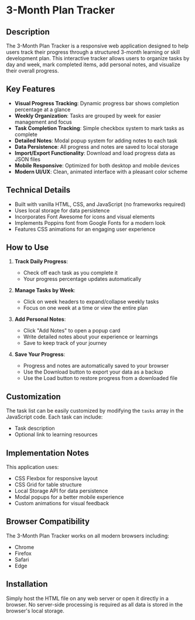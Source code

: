 # 3-Month Plan Tracker

## Description

The 3-Month Plan Tracker is a responsive web application designed to help users track their progress through a structured 3-month learning or skill development plan. This interactive tracker allows users to organize tasks by day and week, mark completed items, add personal notes, and visualize their overall progress.

## Key Features

- **Visual Progress Tracking**: Dynamic progress bar shows completion percentage at a glance
- **Weekly Organization**: Tasks are grouped by week for easier management and focus
- **Task Completion Tracking**: Simple checkbox system to mark tasks as complete
- **Detailed Notes**: Modal popup system for adding notes to each task
- **Data Persistence**: All progress and notes are saved to local storage
- **Import/Export Functionality**: Download and load progress data as JSON files
- **Mobile Responsive**: Optimized for both desktop and mobile devices
- **Modern UI/UX**: Clean, animated interface with a pleasant color scheme

## Technical Details

- Built with vanilla HTML, CSS, and JavaScript (no frameworks required)
- Uses local storage for data persistence
- Incorporates Font Awesome for icons and visual elements
- Implements Poppins font from Google Fonts for a modern look
- Features CSS animations for an engaging user experience

## How to Use

1. **Track Daily Progress**: 
   - Check off each task as you complete it
   - Your progress percentage updates automatically

2. **Manage Tasks by Week**:
   - Click on week headers to expand/collapse weekly tasks
   - Focus on one week at a time or view the entire plan

3. **Add Personal Notes**:
   - Click "Add Notes" to open a popup card
   - Write detailed notes about your experience or learnings
   - Save to keep track of your journey

4. **Save Your Progress**:
   - Progress and notes are automatically saved to your browser
   - Use the Download button to export your data as a backup
   - Use the Load button to restore progress from a downloaded file

## Customization

The task list can be easily customized by modifying the `tasks` array in the JavaScript code. Each task can include:
- Task description
- Optional link to learning resources

## Implementation Notes

This application uses:
- CSS Flexbox for responsive layout
- CSS Grid for table structure
- Local Storage API for data persistence
- Modal popups for a better mobile experience
- Custom animations for visual feedback

## Browser Compatibility

The 3-Month Plan Tracker works on all modern browsers including:
- Chrome
- Firefox
- Safari
- Edge

## Installation

Simply host the HTML file on any web server or open it directly in a browser. No server-side processing is required as all data is stored in the browser's local storage.
